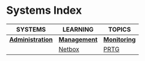 # Systems Index

|SYSTEMS|LEARNING|TOPICS|
|---|---|---|
|[**Administration**](administration-index)|[**Management**](management-index)|[**Monitoring**](monitoring-index)|
||[Netbox](systems/management/management-netbox)|[PRTG](systems/monitoring/monitoring-prtg)|
